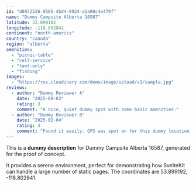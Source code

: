 ```yaml
---
id: "d0972526-9505-4bd4-9924-a2a00c4e479f"
name: "Dummy Campsite Alberta 16587"
latitude: 53.899192
longitude: -118.802841
continent: "north-america"
country: "canada"
region: "alberta"
amenities:
  - "picnic-table"
  - "cell-service"
  - "tent-only"
  - "fishing"
images:
  - "https://res.cloudinary.com/demo/image/upload/v1/sample.jpg"
reviews:
  - author: "Dummy Reviewer A"
    date: "2025-09-03"
    rating: 3
    comment: "A nice, quiet dummy spot with some basic amenities."
  - author: "Dummy Reviewer B"
    date: "2025-02-04"
    rating: 4
    comment: "Found it easily. GPS was spot on for this dummy location."
---
```


This is a **dummy description** for Dummy Campsite Alberta 16587, generated for the proof of concept.

It provides a serene environment, perfect for demonstrating how SvelteKit can handle a large number of static pages. The coordinates are 53.899192, -118.802841.
